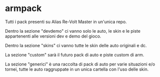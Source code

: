# armpack
Tutti i pack presenti su Alias Re-Volt Master in un'unica repo.

Dentro la sezione "devdemo" ci vanno solo le auto, le skin e le piste appartenenti alle versioni dev e demo del gioco.

Dentro la sezione "skins" ci vanno tutte le skin delle auto originali e dc.

La sezione "custom" sarà il futuro pack di auto e piste custom di arm.

La sezione "generici" è una raccolta di pack di auto per varie situazioni e/o tornei, tutte le auto raggruppate in un unica cartella con l'uso delle skin.
